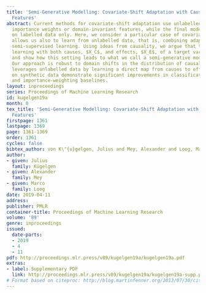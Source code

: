 ```yaml
---
title: 'Semi-Generative Modelling: Covariate-Shift Adaptation with Cause and Effect
  Features'
abstract: Current methods for covariate-shift adaptation use unlabelled data to compute
  importance weights or domain-invariant features, while the final model is trained
  on labelled data only. Here, we consider a particular case of covariate shift which
  allows us also to learn from unlabelled data, that is, combining adaptation and
  semi-supervised learning. Using ideas from causality, we argue that this requires
  learning with both causes, $X_C$, and effects, $X_E$, of a target variable, $Y$,
  and show how this setting leads to what we call a semi-generative model, $P(Y,X_E|X_C,\theta)$.
  Our approach is robust to domain shifts in the distribution of causal features and
  leverages unlabelled data by learning a direct map from causes to effects. Experiments
  on synthetic data demonstrate significant improvements in classification over purely-supervised
  and importance-weighting baselines.
layout: inproceedings
series: Proceedings of Machine Learning Research
id: kugelgen19a
month: 0
tex_title: 'Semi-Generative Modelling: Covariate-Shift Adaptation with Cause and Effect
  Features'
firstpage: 1361
lastpage: 1369
page: 1361-1369
order: 1361
cycles: false
bibtex_author: von K\"{u}gelgen, Julius and Mey, Alexander and Loog, Marco
author:
- given: Julius
  family: Kügelgen
- given: Alexander
  family: Mey
- given: Marco
  family: Loog
date: 2019-04-11
address: 
publisher: PMLR
container-title: Proceedings of Machine Learning Research
volume: '89'
genre: inproceedings
issued:
  date-parts:
  - 2019
  - 4
  - 11
pdf: http://proceedings.mlr.press/v89/kugelgen19a/kugelgen19a.pdf
extras:
- label: Supplementary PDF
  link: http://proceedings.mlr.press/v89/kugelgen19a/kugelgen19a-supp.pdf
# Format based on citeproc: http://blog.martinfenner.org/2013/07/30/citeproc-yaml-for-bibliographies/
---
```

